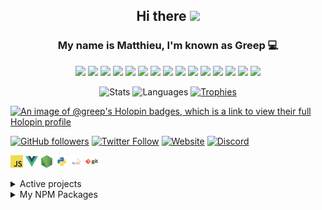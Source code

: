 <div align="center">
  
## Hi there <img src="https://media.giphy.com/media/hvRJCLFzcasrR4ia7z/giphy.gif" width="25px">

### My name is Matthieu, I'm known as Greep 💻
  
<img src="https://img.shields.io/badge/node.js%20-%2343853D.svg?&style=for-the-badge&logo=node.js&logoColor=white"/>
<img src="https://img.shields.io/badge/javascript%20-%23323330.svg?&style=for-the-badge&logo=javascript&logoColor=%23F7DF1E"/>
<img src="https://img.shields.io/badge/openplanet%20-%23ff3399.svg?&style=for-the-badge"/>
<img src="https://img.shields.io/badge/vue.js%20-%23323330.svg?&style=for-the-badge&logo=vuedotjs&logoColor=4FC08D"/>
<!--<img src="https://img.shields.io/badge/typescript%20-%23007ACC.svg?&style=for-the-badge&logo=typescript&logoColor=white"/>-->
<img src="https://img.shields.io/badge/html5%20-%23E34F26.svg?&style=for-the-badge&logo=html5&logoColor=white"/>
<img src="https://img.shields.io/badge/css3%20-%231572B6.svg?&style=for-the-badge&logo=css3&logoColor=white"/>
<img src="https://img.shields.io/badge/python%20-%2314354C.svg?&style=for-the-badge&logo=python&logoColor=white"/>
<img src="https://img.shields.io/badge/php-%23777BB4.svg?&style=for-the-badge&logo=php&logoColor=white"/>
<img src="https://img.shields.io/badge/mysql-%2300f.svg?&style=for-the-badge&logo=mysql&logoColor=white"/>
<img src="https://img.shields.io/badge/jquery%20-%230769AD.svg?&style=for-the-badge&logo=jquery&logoColor=white"/>
<img src="https://img.shields.io/badge/laravel%20-%23FF2D20.svg?&style=for-the-badge&logo=laravel&logoColor=white"/>
<img src="https://img.shields.io/badge/apache%20-%23D42029.svg?&style=for-the-badge&logo=apache&logoColor=white"/>
<img src="https://img.shields.io/badge/caddy%20-%233DD0FF.svg?&style=for-the-badge&logo=caddy&logoColor=white"/>
<!--<img src="https://img.shields.io/badge/nginx%20-%23009639.svg?&style=for-the-badge&logo=nginx&logoColor=white"/>-->
<img src="https://img.shields.io/badge/git%20-%23F05033.svg?&style=for-the-badge&logo=git&logoColor=white"/>
<!--<img src="https://img.shields.io/badge/AWS%20-%23FF9900.svg?&style=for-the-badge&logo=amazon-aws&logoColor=white"/>-->
<!--<img src="https://img.shields.io/badge/Google%20Cloud%20-%234285F4.svg?&style=for-the-badge&logo=google-cloud&logoColor=white"/>-->
<img src="https://img.shields.io/badge/azure%20-%230072C6.svg?&style=for-the-badge&logo=azure-devops&logoColor=white"/>
<!--<img src="https://img.shields.io/badge/DigitalOcean-%230167ff.svg?&style=for-the-badge&logo=digitalOcean&logoColor=white"/>-->

![Stats](https://github-readme-stats.vercel.app/api?username=GreepTheSheep&show_icons=true&hide_border=true&theme=vue&custom_title=Greep%27s%20Stats:) ![Languages](https://github-readme-stats.vercel.app/api/top-langs/?username=GreepTheSheep&langs_count=10&hide_border=true&theme=vue&exclude_repo=betterdiscord-addons) [![Trophies](https://github-profile-trophy.vercel.app/?username=GreepTheSheep&no-frame=true&no-bg=true&row=1)](https://github.com/ryo-ma/github-profile-trophy)
</div>

[![An image of @greep's Holopin badges, which is a link to view their full Holopin profile](https://holopin.me/greep)](https://holopin.io/@greep)

[![GitHub followers](https://img.shields.io/github/followers/GreepTheSheep?color=black&logo=github&label=Follow&style=for-the-badge)](https://github.com/GreepTheSheep) [![Twitter Follow](https://img.shields.io/twitter/follow/GreepTheSheep?logo=twitter&color=blue&style=for-the-badge)](https://twitter.com/GreepTheSheep)
[![Website](https://img.shields.io/website?down_color=red&down_message=Not%20available%20right%20now&style=for-the-badge&up_color=chartreuse&up_message=Visit&url=https%3A%2F%2Fgreep.fr)](https://greep.fr)
[![Discord](https://img.shields.io/discord/570024448371982373?color=%237289DA&logo=discord&logoColor=%23FFFFFF&style=for-the-badge)](https://greep.fr/discord/)

<code><img height="20" src="https://raw.githubusercontent.com/github/explore/80688e429a7d4ef2fca1e82350fe8e3517d3494d/topics/javascript/javascript.png"></code>
<code><img height="20" src="https://raw.githubusercontent.com/github/explore/80688e429a7d4ef2fca1e82350fe8e3517d3494d/topics/vue/vue.png"></code>
<code><img height="20" src="https://raw.githubusercontent.com/github/explore/80688e429a7d4ef2fca1e82350fe8e3517d3494d/topics/nodejs/nodejs.png"></code>
<code><img height="20" src="https://raw.githubusercontent.com/github/explore/80688e429a7d4ef2fca1e82350fe8e3517d3494d/topics/python/python.png"></code>
<code><img height="20" src="https://raw.githubusercontent.com/github/explore/80688e429a7d4ef2fca1e82350fe8e3517d3494d/topics/mysql/mysql.png"></code>
<code><img height="20" src="https://raw.githubusercontent.com/github/explore/80688e429a7d4ef2fca1e82350fe8e3517d3494d/topics/git/git.png"></code>

<details>
  <summary>Active projects</summary>

  [![Trackmania.io for Node](https://user-images.githubusercontent.com/42576124/124255168-2c1adf00-db2a-11eb-9ab6-16411268249d.png)](https://github.com/GreepTheSheep/node-trackmania.io)
  [![MXRandom](https://user-images.githubusercontent.com/42576124/135821280-41f86fc1-96c2-49ae-ac67-eed2bce7082c.png)](https://github.com/GreepTheSheep/openplanet-mx-random)
  [![MXMenu](https://user-images.githubusercontent.com/42576124/150105549-9cf3527a-ff41-4cd5-abd8-fb38570c42d8.png)](https://github.com/GreepTheSheep/openplanet-maniaexchange-menu)

</details>

<details>
  <summary>My NPM Packages</summary>

[![node-trackmania.io](https://github-readme-stats.vercel.app/api/pin/?username=GreepTheSheep&repo=node-trackmania.io&hide_border=true&theme=vue)](https://github.com/GreepTheSheep/node-trackmania.io)
[![node-tm-essentials](https://github-readme-stats.vercel.app/api/pin/?username=GreepTheSheep&repo=node-tm-essentials&hide_border=true&theme=vue)](https://github.com/GreepTheSheep/node-tm-essentials)
[![auto-line-breaks](https://github-readme-stats.vercel.app/api/pin/?username=GreepTheSheep&repo=auto-line-breaks&hide_border=true&theme=vue)](https://github.com/GreepTheSheep/auto-line-breaks)

</details>

<!--
**GreepTheSheep/GreepTheSheep** is a ✨ _special_ ✨ repository because its `README.md` (this file) appears on your GitHub profile.

Here are some ideas to get you started:

- 🔭 I’m currently working on ...
- 🌱 I’m currently learning ...
- 👯 I’m looking to collaborate on ...
- 🤔 I’m looking for help with ...
- 💬 Ask me about ...
- 📫 How to reach me: ...
- 😄 Pronouns: ...
- ⚡ Fun fact: ...
-->

